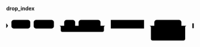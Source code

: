 #### drop_index

<svg class="rrdiagram" version="1.1" xmlns:xlink="http://www.w3.org/1999/xlink" xmlns="http://www.w3.org/2000/svg" width="547" height="70" viewbox="0 0 547 70"><path class="connector" d="M0 22h15m55 0h10m59 0h30m32 0h10m64 0h20m-141 0q5 0 5 5v8q0 5 5 5h116q5 0 5-5v-8q0-5 5-5m5 0h10m97 0h30m79 0h21m-110 25q0 5 5 5h5m80 0h5q5 0 5-5m-105-25q5 0 5 5v33q0 5 5 5h90q5 0 5-5v-33q0-5 5-5m5 0h15"/><polygon points="0,29 5,22 0,15" style="fill:black;stroke-width:0"/><rect class="literal" x="15" y="5" width="55" height="25" rx="7"/><text class="text" x="25" y="22">DROP</text><rect class="literal" x="80" y="5" width="59" height="25" rx="7"/><text class="text" x="90" y="22">INDEX</text><rect class="literal" x="169" y="5" width="32" height="25" rx="7"/><text class="text" x="179" y="22">IF</text><rect class="literal" x="211" y="5" width="64" height="25" rx="7"/><text class="text" x="221" y="22">EXISTS</text><a xlink:href="../../../syntax_resources/grammar_diagrams#index-name"><rect class="rule" x="305" y="5" width="97" height="25"/><text class="text" x="315" y="22">index_name</text></a><rect class="literal" x="432" y="5" width="79" height="25" rx="7"/><text class="text" x="442" y="22">CASCADE</text><rect class="literal" x="432" y="35" width="80" height="25" rx="7"/><text class="text" x="442" y="52">RESTRICT</text><polygon points="543,29 547,29 547,15 543,15" style="fill:black;stroke-width:0"/></svg>


